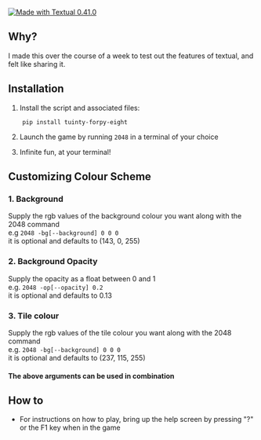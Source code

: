 [![Made with Textual 0.41.0](https://img.shields.io/badge/Made%20with-Textual-blue)](https://github.com/Textualize/textual)

## Why?
I made this over the course of a week to test out the features of textual, and felt like sharing it.

## Installation

1. Install the script and associated files:

```
    pip install tuinty-forpy-eight
```

2. Launch the game by running `2048` in a terminal of your choice

3. Infinite fun, at your terminal!

## Customizing Colour Scheme

### 1. Background
Supply the rgb values of the background colour you want along with the 2048 command  
e.g `2048 -bg[--background] 0 0 0`  
it is optional and defaults to (143, 0, 255)  

### 2. Background Opacity
Supply the opacity as a float between 0 and 1  
e.g. `2048 -op[--opacity] 0.2`  
it is optional and defaults to 0.13  

### 3. Tile colour
Supply the rgb values of the tile colour you want along with the 2048 command  
e.g. `2048 -bg[--background] 0 0 0`  
it is optional and defaults to (237, 115, 255)

#### The above arguments can be used in combination

## How to

- For instructions on how to play, bring up the help screen by pressing "?" or the F1 key when in the game